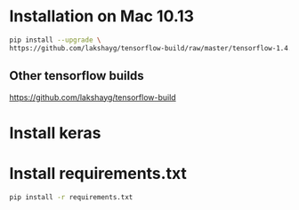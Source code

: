 # Installation on Mac 10.13
```bash
pip install --upgrade \
https://github.com/lakshayg/tensorflow-build/raw/master/tensorflow-1.4.1-cp36-cp36m-macosx_10_13_x86_64.whl
```
## Other tensorflow builds
https://github.com/lakshayg/tensorflow-build


# Install keras

# Install requirements.txt
```bash
pip install -r requirements.txt
```

